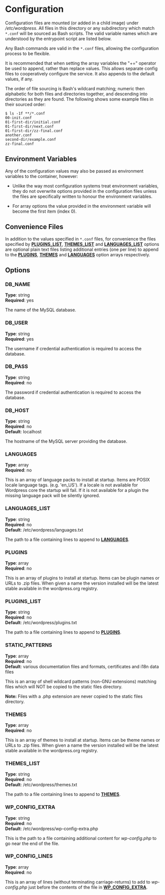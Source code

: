 Configuration
=============

Configuration files are mounted (or added in a child image) under 
*/etc/wordpress*.  All files in this directory or any subdirectory which 
match `*.conf` will be sourced as Bash scripts. The valid variable names 
which are understood by the entrypoint script are listed below.

Any Bash commands are valid in the `*.conf` files, allowing the 
configuration process to be flexible.

It is recommended that when setting the array variables the "+=" operator be 
used to append, rather than replace values.  This allows separate config 
files to cooperatively configure the service.  It also appends to the 
default values, if any.

The order of file sourcing is Bash's wildcard matching; numeric then 
alphabetic for both files and directories together, and descending into 
directories as they are found. The following shows some example files in 
their sourced order:

```shell
$ ls -1f **/*.conf
00-init.conf
01-first-dir/initial.conf
01-first-dir/next.conf
01-first-dir/zz-final.conf
another.conf
second-dir/example.conf
zz-final.conf
```


Environment Variables
---------------------

Any of the configuration values may also be passed as environment variables 
to the container, however:

- Unlike the way most configuration systems treat environment variables, 
  they do not overwrite options provided in the configuration files unless 
  the files are specifically written to honour the environment variables.

- For array options the value provided in the environment variable will 
  become the first item (index 0).


Convenience Files
-----------------

In addition to the values specified in `*.conf` files, for convenience the 
files specified by [**PLUGINS_LIST**](#plugins_list), 
[**THEMES_LIST**](#themes_list) and [**LANGUAGES_LIST**](#languages_list) 
options are optional plain text files listing additional entries (one per 
line) to append to the [**PLUGINS**](#plugins), [**THEMES**](#themes) and 
[**LANGUAGES**](#languages) option arrays respectively.


Options
-------

### DB_NAME

**Type**: string\
**Required**: yes

The name of the MySQL database.

### DB_USER

**Type**: string\
**Required**: yes

The username if credential authentication is required to access the 
database.

### DB_PASS

**Type**: string\
**Required**: no

The password if credential authentication is required to access the 
database.

### DB_HOST

**Type**: string\
**Required**: no\
**Default**: localhost

The hostname of the MySQL server providing the database.

### LANGUAGES

**Type**: array\
**Required**: no

This is an array of language packs to install at startup.  Items are POSIX 
locale language tags. (e.g. 'en_US').  If a locale is not available for 
Wordpress core the startup will fail.  If it is not available for a plugin 
the missing language pack will be silently ignored.

### LANGUAGES_LIST

**Type**: string\
**Required**: no\
**Default**: /etc/wordpress/languages.txt

The path to a file containing lines to append to 
[**LANGUAGES**](#languages).

### PLUGINS

**Type**: array\
**Required**: no

This is an array of plugins to install at startup.  Items can be plugin 
names or URLs to .zip files.  When given a name the version installed will 
be the latest stable available in the wordpress.org registry.

### PLUGINS_LIST

**Type**: string\
**Required**: no\
**Default**: /etc/wordpress/plugins.txt

The path to a file containing lines to append to [**PLUGINS**](#plugins).

### STATIC_PATTERNS

**Type**: array\
**Required**: no\
**Default**: various documentation files and formats, certificates and i18n 
data files

This is an array of shell wildcard patterns (non-GNU extensions) matching 
files which will NOT be copied to the static files directory.

**Note:** Files with a .php extension are never copied to the static files 
directory.

### THEMES

**Type**: array\
**Required**: no

This is an array of themes to install at startup.  Items can be theme names 
or URLs to .zip files.  When given a name the version installed will be the 
latest stable available in the wordpress.org registry.

### THEMES_LIST

**Type**: string\
**Required**: no\
**Default**: /etc/wordpress/themes.txt

The path to a file containing lines to append to [**THEMES**](#themes).

### WP_CONFIG_EXTRA

**Type**: string\
**Required**: no\
**Default**: /etc/wordpress/wp-config-extra.php

This is the path to a file containing additional content for *wp-config.php* 
to go near the end of the file.

### WP_CONFIG_LINES

**Type**: array\
**Required**: no

This is an array of lines (without terminating carriage-returns) to add to 
*wp-config.php* just before the contents of the file in 
[**WP_CONFIG_EXTRA**](#wp_config_extra).
